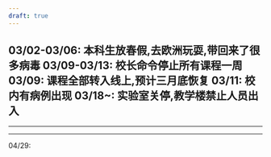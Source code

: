 ```yaml
---
draft: true
---
```



03/02-03/06: 本科生放春假,去欧洲玩耍,带回来了很多病毒
03/09-03/13: 校长命令停止所有课程一周
03/09: 课程全部转入线上,预计三月底恢复
03/11: 校内有病例出现
03/18~: 实验室关停,教学楼禁止人员出入
---
---
---
04/29: 